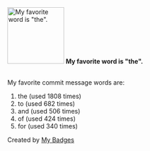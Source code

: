 <img src="https://my-badges.github.io/my-badges/favorite-word.png" alt="My favorite word is &quot;the&quot;." title="My favorite word is &quot;the&quot;." width="128">
<strong>My favorite word is &quot;the&quot;.</strong>
<br><br>

My favorite commit message words are:

1. the (used 1808 times)
2. to (used 682 times)
3. and (used 506 times)
4. of (used 424 times)
5. for (used 340 times)


Created by <a href="https://github.com/my-badges/my-badges">My Badges</a>